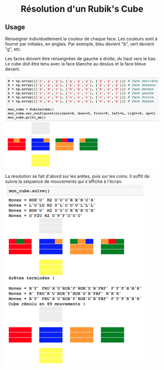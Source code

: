 <h1 align = 'center'>Résolution d'un Rubik's Cube</h1>

## Usage
Renseigner individuellement la couleur de chaque face. Les couleurs sont à fournir par initiales, en anglais. Par exemple, bleu devient "b", vert devient "g", etc. 

Les faces doivent être renseignées de gauche à droite, du haut vers le bas. Le cube doit être tenu avec la face blanche au dessus et la face bleue devant. 

<img src='insertion.png'>

La résolution se fait d'abord sur les arêtes, puis sur les coins. Il suffit de suivre la séquence de mouvements qui s'affiche à l'écran.
<img src='resolution.png'>